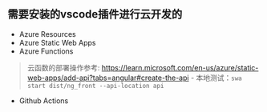 ## 需要安装的vscode插件进行云开发的
- Azure Resources
- Azure Static Web Apps
- Azure Functions
> 云函数的部署操作参考: https://learn.microsoft.com/en-us/azure/static-web-apps/add-api?tabs=angular#create-the-api
    - 本地测试：` swa start dist/ng_front --api-location api `
- Github Actions
